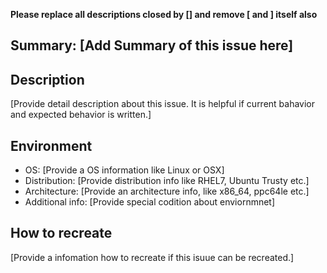 __Please replace all descriptions closed by [] and remove [ and ] itself also__

## Summary: [Add Summary of this issue here]

## Description

[Provide detail description about this issue. It is helpful if current bahavior and expected behavior is written.]

## Environment

* OS:              [Provide a OS information like Linux or OSX]
* Distribution:    [Provide distribution info like RHEL7, Ubuntu Trusty etc.]
* Architecture:    [Provide an architecture info, like x86_64, ppc64le etc.]
* Additional info: [Provide special codition about enviornmnet]

## How to recreate

[Provide a infomation how to recreate if this isuue can be recreated.]
